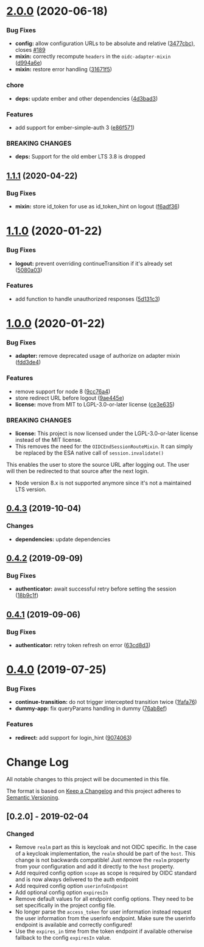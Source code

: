 # [2.0.0](https://github.com/adfinis-sygroup/ember-simple-auth-oidc/compare/v1.1.1...v2.0.0) (2020-06-18)


### Bug Fixes

* **config:** allow configuration URLs to be absolute and relative ([3477cbc](https://github.com/adfinis-sygroup/ember-simple-auth-oidc/commit/3477cbcaab839283fc01beac59f9d9a7e5694493)), closes [#189](https://github.com/adfinis-sygroup/ember-simple-auth-oidc/issues/189)
* **mixin:** correctly recompute `headers` in the `oidc-adapter-mixin` ([d994a6e](https://github.com/adfinis-sygroup/ember-simple-auth-oidc/commit/d994a6e0b6b0ef2fd587989d3bd1d64aaf972a0a))
* **mixin:** restore error handling ([31671f5](https://github.com/adfinis-sygroup/ember-simple-auth-oidc/commit/31671f530d78d980092d77f1fb814f0da9e0be0c))


### chore

* **deps:** update ember and other dependencies ([4d3bad3](https://github.com/adfinis-sygroup/ember-simple-auth-oidc/commit/4d3bad3ecc087b95e9dab9ef43083564d91505e9))


### Features

* add support for ember-simple-auth 3 ([e86f571](https://github.com/adfinis-sygroup/ember-simple-auth-oidc/commit/e86f571aded982619b1c2b147c4b4447d1e519d0))


### BREAKING CHANGES

* **deps:** Support for the old ember LTS 3.8 is dropped

## [1.1.1](https://github.com/adfinis-sygroup/ember-simple-auth-oidc/compare/v1.1.0...v1.1.1) (2020-04-22)


### Bug Fixes

* **mixin:** store id_token for use as id_token_hint on logout ([f6adf36](https://github.com/adfinis-sygroup/ember-simple-auth-oidc/commit/f6adf36deca6bf66e5cd8e780f3d193eab83175a))

# [1.1.0](https://github.com/adfinis-sygroup/ember-simple-auth-oidc/compare/v1.0.0...v1.1.0) (2020-01-22)

### Bug Fixes

- **logout:** prevent overriding continueTransition if it's already set ([5080a03](https://github.com/adfinis-sygroup/ember-simple-auth-oidc/commit/5080a03bb0f9a124905b9fbefe58ba6a6e72256a))

### Features

- add function to handle unauthorized responses ([5d131c3](https://github.com/adfinis-sygroup/ember-simple-auth-oidc/commit/5d131c37b9ce9abdc31641dc6d9dd43e7e30b931))

# [1.0.0](https://github.com/adfinis-sygroup/ember-simple-auth-oidc/compare/v0.4.3...v1.0.0) (2020-01-22)

### Bug Fixes

- **adapter:** remove deprecated usage of authorize on adapter mixin ([fdd3de4](https://github.com/adfinis-sygroup/ember-simple-auth-oidc/commit/fdd3de4df98c00998d192517e60c1e6b642b1fcb))

### Features

- remove support for node 8 ([9cc76a4](https://github.com/adfinis-sygroup/ember-simple-auth-oidc/commit/9cc76a4691fea05a3fb1d05bb03f094d5c9761af))
- store redirect URL before logout ([9ae445e](https://github.com/adfinis-sygroup/ember-simple-auth-oidc/commit/9ae445e76d7dbba7a968cd99f4b2d13c8ff9c1d0))
- **license:** move from MIT to LGPL-3.0-or-later license ([ce3e635](https://github.com/adfinis-sygroup/ember-simple-auth-oidc/commit/ce3e6356936243bb3dc86ba0b89cb4f57a365124))

### BREAKING CHANGES

- **license:** This project is now licensed under the LGPL-3.0-or-later
  license instead of the MIT license.
- This removes the need for the `OIDCEndSessionRouteMixin`. It can simply be replaced by the ESA native call of `session.invalidate()`

This enables the user to store the source URL after logging out. The user will then be redirected to that source after the next login.

- Node version 8.x is not supported anymore since it's
  not a maintained LTS version.

## [0.4.3](https://github.com/adfinis-sygroup/ember-simple-auth-oidc/compare/v0.4.2...v0.4.3) (2019-10-04)

### Changes

- **dependencies:** update dependencies

## [0.4.2](https://github.com/adfinis-sygroup/ember-simple-auth-oidc/compare/v0.4.1...v0.4.2) (2019-09-09)

### Bug Fixes

- **authenticator:** await successful retry before setting the session ([18b9c1f](https://github.com/adfinis-sygroup/ember-simple-auth-oidc/commit/18b9c1f))

## [0.4.1](https://github.com/adfinis-sygroup/ember-simple-auth-oidc/compare/v0.4.0...v0.4.1) (2019-09-06)

### Bug Fixes

- **authenticator:** retry token refresh on error ([63cd8d3](https://github.com/adfinis-sygroup/ember-simple-auth-oidc/commit/63cd8d3))

# [0.4.0](https://github.com/adfinis-sygroup/ember-simple-auth-oidc/compare/v0.3.0...v0.4.0) (2019-07-25)

### Bug Fixes

- **continue-transition:** do not trigger intercepted transition twice ([1fafa76](https://github.com/adfinis-sygroup/ember-simple-auth-oidc/commit/1fafa76))
- **dummy-app:** fix queryParams handling in dummy ([76ab8ef](https://github.com/adfinis-sygroup/ember-simple-auth-oidc/commit/76ab8ef))

### Features

- **redirect:** add support for login_hint ([9074063](https://github.com/adfinis-sygroup/ember-simple-auth-oidc/commit/9074063))

# Change Log

All notable changes to this project will be documented in this file.

The format is based on [Keep a Changelog](https://keepachangelog.com/)
and this project adheres to [Semantic Versioning](https://semver.org/).

## [0.2.0] - 2019-02-04

### Changed

- Remove `realm` part as this is keycloak and not OIDC specific. In the case
  of a keycloak implementation, the `realm` should be part of the `host`.
  This change is not backwards compatible! Just remove the `realm` property
  from your configuration and add it directly to the `host` property.
- Add required config option `scope` as scope is required by OIDC standard and
  is now always delivered to the auth endpoint
- Add required config option `userinfoEndpoint`
- Add optional config option `expiresIn`
- Remove default values for all endpoint config options. They need to be set
  specifically in the project config file.
- No longer parse the `access_token` for user information instead request the
  user information from the userinfo endpoint. Make sure the userinfo endpoint
  is available and correctly configured!
- Use the `expires_in` time from the token endpoint if available otherwise
  fallback to the config `expiresIn` value.

